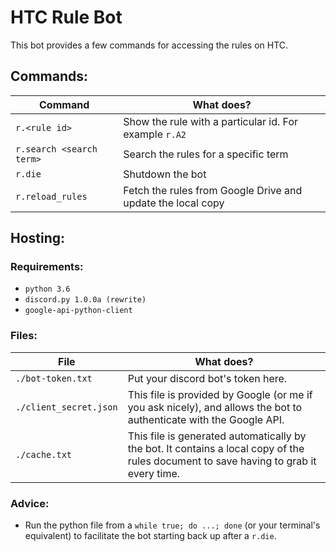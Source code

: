 # HTC Rule Bot
This bot provides a few commands for accessing the rules on HTC.
## Commands:
| Command | What does? |
| ------- | ---------- |
| `r.<rule id>` | Show the rule with a particular id. For example `r.A2` |
| `r.search <search term>` | Search the rules for a specific term |
| `r.die` | Shutdown the bot |
| `r.reload_rules` | Fetch the rules from Google Drive and update the local copy |
## Hosting:
### Requirements:
* `python 3.6`
* `discord.py 1.0.0a (rewrite)`
* `google-api-python-client`
### Files:
| File | What does? |
| ---- | ---------- |
| `./bot-token.txt` | Put your discord bot's token here. |
| `./client_secret.json` | This file is provided by Google (or me if you ask nicely), and allows the bot to authenticate with the Google API. |
| `./cache.txt` | This file is generated automatically by the bot. It contains a local copy of the rules document to save having to grab it every time. |
### Advice:
* Run the python file from a `while true; do ...; done` (or your terminal's equivalent) to facilitate the bot starting back up after a `r.die`.